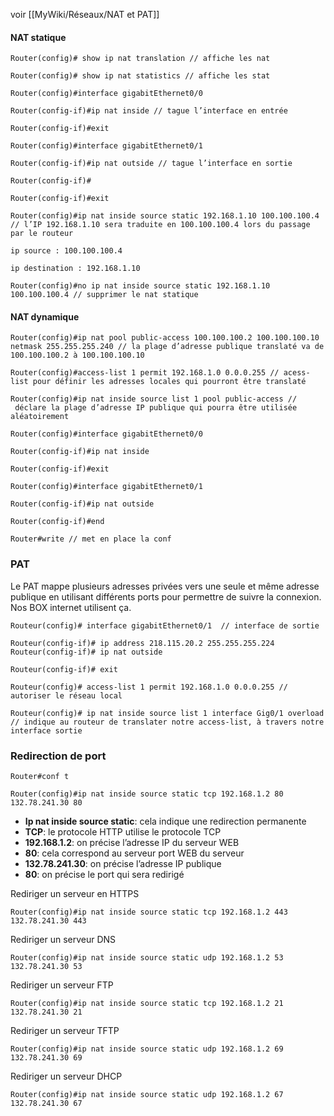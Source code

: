 
voir [[MyWiki/Réseaux/NAT et PAT]]

#### NAT statique

```
Router(config)# show ip nat translation // affiche les nat

Router(config)# show ip nat statistics // affiche les stat

Router(config)#interface gigabitEthernet0/0

Router(config-if)#ip nat inside // tague l’interface en entrée

Router(config-if)#exit

Router(config)#interface gigabitEthernet0/1

Router(config-if)#ip nat outside // tague l’interface en sortie

Router(config-if)#

Router(config-if)#exit

Router(config)#ip nat inside source static 192.168.1.10 100.100.100.4 // l’IP 192.168.1.10 sera traduite en 100.100.100.4 lors du passage par le routeur

ip source : 100.100.100.4

ip destination : 192.168.1.10

Router(config)#no ip nat inside source static 192.168.1.10 100.100.100.4 // supprimer le nat statique
```

#### NAT dynamique

```
Router(config)#ip nat pool public-access 100.100.100.2 100.100.100.10 netmask 255.255.255.240 // la plage d’adresse publique translaté va de 100.100.100.2 à 100.100.100.10

Router(config)#access-list 1 permit 192.168.1.0 0.0.0.255 // acess-list pour définir les adresses locales qui pourront être translaté

Router(config)#ip nat inside source list 1 pool public-access //  déclare la plage d’adresse IP publique qui pourra être utilisée aléatoirement

Router(config)#interface gigabitEthernet0/0

Router(config-if)#ip nat inside 

Router(config-if)#exit

Router(config)#interface gigabitEthernet0/1

Router(config-if)#ip nat outside

Router(config-if)#end

Router#write // met en place la conf
```

### PAT

Le PAT mappe plusieurs adresses privées vers une seule et même adresse publique en utilisant différents ports pour permettre de suivre la connexion. Nos BOX internet utilisent ça.

```
Routeur(config)# interface gigabitEthernet0/1  // interface de sortie

Routeur(config-if)# ip address 218.115.20.2 255.255.255.224
Routeur(config-if)# ip nat outside

Routeur(config-if)# exit

Routeur(config)# access-list 1 permit 192.168.1.0 0.0.0.255 // autoriser le réseau local

Routeur(config)# ip nat inside source list 1 interface Gig0/1 overload // indique au routeur de translater notre access-list, à travers notre interface sortie
```

### Redirection de port

```
Router#conf t

Router(config)#ip nat inside source static tcp 192.168.1.2 80 132.78.241.30 80
```
- **Ip nat inside source static**: cela indique une redirection permanente
- **TCP**: le protocole HTTP utilise le protocole TCP
- **192.168.1.2**: on précise l’adresse IP du serveur WEB
- **80**: cela correspond au serveur port WEB du serveur
- **132.78.241.30**: on précise l’adresse IP publique
- **80**: on précise le port qui sera redirigé

Rediriger un serveur en HTTPS
```
Router(config)#ip nat inside source static tcp 192.168.1.2 443 132.78.241.30 443
```

Rediriger un serveur DNS
```
Router(config)#ip nat inside source static udp 192.168.1.2 53 132.78.241.30 53
```

Rediriger un serveur FTP
```
Router(config)#ip nat inside source static tcp 192.168.1.2 21 132.78.241.30 21
```

Rediriger un serveur TFTP
```
Router(config)#ip nat inside source static udp 192.168.1.2 69 132.78.241.30 69
```

Rediriger un serveur DHCP
```
Router(config)#ip nat inside source static udp 192.168.1.2 67 132.78.241.30 67
```
